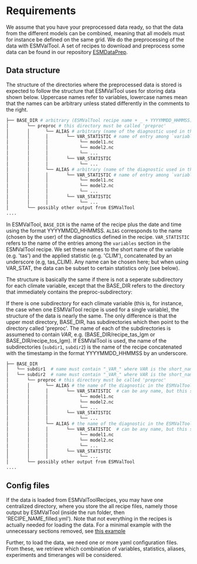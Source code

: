 # Requirements
We assume that you have your preprocessed data ready, so that the data from the different models can be combined, meaning that all models must for instance be defined on the same grid. We do the preprocessing of the data with ESMValTool. A set of recipes to download and preprocess some data can be found in our repository [ESMDataPrep](https://github.com/awi-esc/ESMDataPrep).

## Data structure
The structure of the directories where the preprocessed data is stored is expected to follow the structure that ESMValTool uses for storing data shown below.
Uppercase names refer to variables, lowercase names mean that the names can be arbitrary unless stated differently in the comments to the right. 

```bash
├── BASE_DIR # arbitrary (ESMValTool recipe name + _ + YYYYMMDD_HHMMSS)
│       └── preproc # this directory must be called 'preproc'
│       │      └── ALIAS # arbitrary (name of the diagnostic used in the ESMValTool recipe, chosen by the user)
│       │      │       └── VAR_STATISTIC # name of entry among `variables` in the ESMValTool recipe e.g. tos_CLIM (chosen by the user)
│       │      │            └── model1.nc
│       │      │            └── model2.nc
│       │      │            └── ...
│       │      │       └── VAR_STATISTIC
│       │      │            └── ...
│       │      └── ALIAS # arbitrary (name of the diagnostic used in the ESMValTool recipe, chosen by the user)
│       │      │       └── VAR_STATISTIC # name of entry among `variables` in the ESMValTool recipe e.g. tos_CLIM (chosen by the user)
│       │      │            └── model1.nc
│       │      │            └── model2.nc
│       │      │            └── ...
│       │      │       └── VAR_STATISTIC
│       │      │            └── ...
│       └── possibly other output from ESMValTool
....
```

In ESMValTool, `BASE_DIR` is the name of the recipe plus the date and time using the format YYYYMMDD_HHMMSS.
`ALIAS` corresponds to the name (chosen by the user) of the diagnostics defined in the recipe.
`VAR_STATISTIC` refers to the name of the entries among the `variables` section in the ESMValTool recipe.
We set these names to the short name of the variable (e.g. 'tas') and the applied statistic (e.g. 'CLIM'), 
concatenated by an underscore (e.g, tas_CLIM). Any name can be chosen here; but when using VAR_STAT,
the data can be subset to certain statistics only (see below).


The structure is basically the same if there is not a seperate subdirectory for each climate 
variable, except that the BASE_DIR refers to the directory that immediately contains the 
preproc-subdirectory:



If there is one subdirectory for each climate variable (this is, for instance, the case when one ESMValTool recipe is used for a single variable), the structure of the data is nearly the same. The only difference is that the upper most directory, BASE_DIR, has subdirectories which then point to the directory called 'preproc'. The name of each of the subdirectories is assumened to contain _VAR_, e.g. (BASE_DIR/recipe_tas_lgm or BASE_DIR/recipe_tos_lgm).
If ESMValTool is used, the name of the subdirectories (`subdir1`, `subdir2`) is the name of the recipe concatenated with the timestamp in the format YYYYMMDD_HHMMSS by an underscore.

```bash
├── BASE_DIR
│   └── subdir1  # name must contain "_VAR_" where VAR is the short_name of the variable, e.g. _tos_
│   └── subdir2  # name must contain "_VAR_" where VAR is the short_name of the variable, e.g. _tos_
│       └── preproc # this directory must be called 'preproc'
│       │      └── ALIAS # the name of the diagnostic in the ESMValTool recipe
│       │      │       └── VAR_STATISTIC  # can be any name, but this schema useful for subsetting easily wrt statistics
│       │      │            └── model1.nc
│       │      │            └── model2.nc
│       │      │            └── ...
│       │      │       └── VAR_STATISTIC
│       │      │            └── ...
│       │      └── ALIAS # the name of the diagnostic in the ESMValTool recipe
│       │      │       └── VAR_STATISTIC  # can be any name, but this schema useful for subsetting easily wrt statistics
│       │      │            └── model1.nc
│       │      │            └── model2.nc
│       │      │            └── ...
│       │      │       └── VAR_STATISTIC
│       │      │            └── ...
│       └── possibly other output from ESMValTool
....
```



## Config files

If the data is loaded from ESMValToolRecipes, you may have one centralized directory, where you store the all recipe files, namely those output by ESMValTool (inside the run folder, then 'RECIPE_NAME_filled.yml'). Note that not everything in the recipes is actually needed for loading the data. For a minimal example with the unnecessary sections removed, see [this example](https://github.com/awi-esc/SimilarityWeights/blob/main/configs/examples/esmvaltool-recipes/mwe_esmvaltool_config.yml)


Further, to load the data, we need one or more yaml configuration files. From these, we retrieve which combination of variables, statistics, aliases, experiments and timeranges will be considered.
